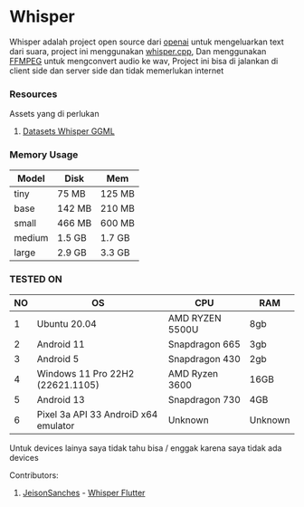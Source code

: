 # Whisper 

Whisper adalah project open source dari [openai](https://github.com/openai) untuk mengeluarkan text dari suara, project ini menggunakan [whisper.cpp](https://github.com/ggerganov/whisper.cpp), Dan menggunakan [FFMPEG](https://github.com/FFmpeg/FFmpeg) untuk mengconvert audio ke wav, Project ini bisa di jalankan di client side dan server side dan tidak memerlukan internet

### Resources

Assets yang di perlukan

1. [Datasets Whisper GGML](https://huggingface.co/datasets/ggerganov/whisper.cpp)

### Memory Usage

|   Model     |   Disk     |   Mem     |
| -----       | ------     | --------- |
| tiny	      |75 MB	   |   125 MB  |
| base	      |142 MB	   |   210 MB  |
| small	      |466 MB	   |   600 MB  |
| medium	  |1.5 GB      |   1.7 GB  |
| large	      |2.9 GB      |   3.3 GB  |

### TESTED ON

|NO | OS | CPU | RAM |
|--| --- |--- | --- |
| 1 | Ubuntu 20.04 | AMD RYZEN 5500U | 8gb |
| 2 | Android 11 | Snapdragon 665| 3gb |
| 3 | Android 5 | Snapdragon 430 | 2gb |
| 4 | Windows 11 Pro 22H2 (22621.1105) | AMD Ryzen 3600| 16GB |
| 5 | Android 13 | Snapdragon 730 | 4GB |
| 6 | Pixel 3a API 33 AndroiD x64 emulator | Unknown | Unknown |

Untuk devices lainya saya tidak tahu bisa / enggak karena saya tidak ada devices

Contributors:

1. [JeisonSanches](https://github.com/JeisonSanches) - [Whisper Flutter](https://github.com/azkadev/whisper_dart/tree/main/package/whisper_flutter)
